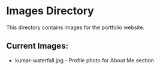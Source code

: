 # Images Directory

This directory contains images for the portfolio website.

## Current Images:
- kumar-waterfall.jpg - Profile photo for About Me section